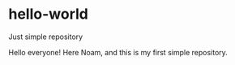 # hello-world
Just simple repository

Hello everyone!
Here Noam, and this is my first simple repository.
